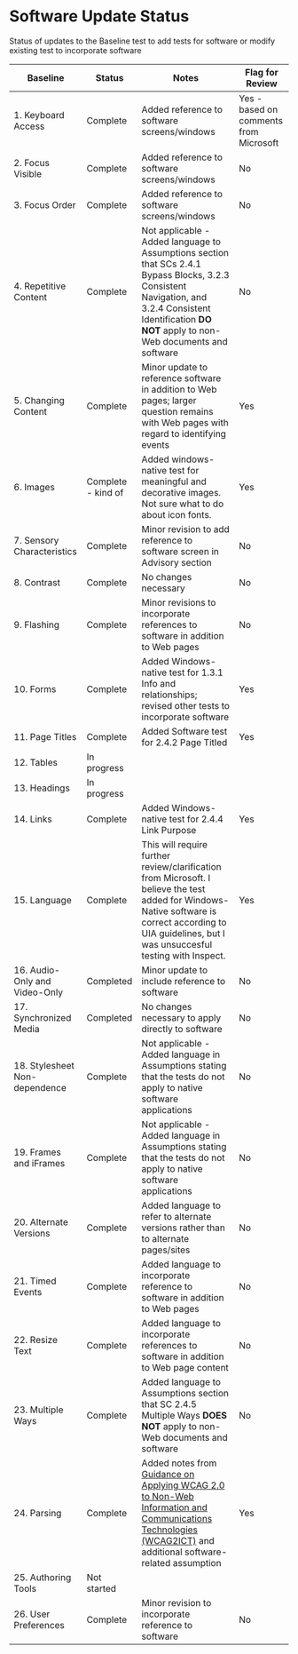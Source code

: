 # Software Update Status
Status of updates to the Baseline test to add tests for software or modify existing test to incorporate software

| Baseline | Status | Notes | Flag for Review|
|----------|--------|-------|----------------|
| 1. Keyboard Access | Complete | Added reference to software screens/windows | Yes - based on comments from Microsoft |
| 2. Focus Visible | Complete | Added reference to software screens/windows | No |
| 3. Focus Order | Complete | Added reference to software screens/windows | No |
| 4. Repetitive Content | Complete | Not applicable - Added language to Assumptions section that SCs 2.4.1 Bypass Blocks, 3.2.3 Consistent Navigation, and 3.2.4 Consistent Identification **DO NOT** apply to non-Web documents and software | No |
| 5. Changing Content | Complete | Minor update to reference software in addition to Web pages; larger question remains with Web pages with regard to identifying events | Yes |
| 6. Images | Complete - kind of | Added windows-native test for meaningful and decorative images. Not sure what to do about icon fonts. | Yes |
| 7. Sensory Characteristics | Complete | Minor revision to add reference to software screen in Advisory section | No |
| 8. Contrast | Complete | No changes necessary | No |
| 9. Flashing | Complete | Minor revisions to incorporate references to software in addition to Web pages | No |
| 10. Forms | Complete | Added Windows-native test for 1.3.1 Info and relationships; revised other tests to incorporate software | Yes |
| 11. Page Titles | Complete | Added Software test for 2.4.2 Page Titled | Yes |
| 12. Tables | In progress | | |
| 13. Headings | In progress | | |
| 14. Links | Complete | Added Windows-native test for 2.4.4 Link Purpose | Yes |
| 15. Language | Complete | This will require further review/clarification from Microsoft. I believe the test added for Windows-Native software is correct according to UIA guidelines, but I was unsuccesful testing with Inspect. | Yes |
| 16. Audio-Only and Video-Only | Completed | Minor update to include reference to software | No |
| 17. Synchronized Media | Completed | No changes necessary to apply directly to software | No |
| 18. Stylesheet Non-dependence | Complete | Not applicable - Added language in Assumptions stating that the tests do not apply to native software applications | No |
| 19. Frames and iFrames | Complete | Not applicable - Added language in Assumptions stating that the tests do not apply to native software applications | No |
| 20. Alternate Versions | Complete | Added language to refer to alternate versions rather than to alternate pages/sites | No |
| 21. Timed Events | Complete | Added language to incorporate reference to software in addition to Web pages | No |
| 22. Resize Text | Complete | Added language to incorporate references to software in addition to Web page content | No |
| 23. Multiple Ways | Complete | Added language to Assumptions section that SC 2.4.5 Multiple Ways **DOES NOT** apply to non-Web documents and software | No |
| 24. Parsing | Complete | Added notes from [Guidance on Applying WCAG 2.0 to Non-Web Information and Communications Technologies (WCAG2ICT)](https://www.w3.org/TR/wcag2ict/#ensure-compat-parses) and additional software-related assumption | Yes |
| 25. Authoring Tools | Not started | |
| 26. User Preferences | Complete | Minor revision to incorporate reference to software | No |
